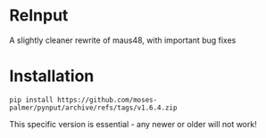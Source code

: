 # ReInput
A slightly cleaner rewrite of maus48, with important bug fixes

<h1>Installation</h1>
<code>pip install https://github.com/moses-palmer/pynput/archive/refs/tags/v1.6.4.zip</code>
<p>This specific version is essential - any newer or older will not work!</p>   
